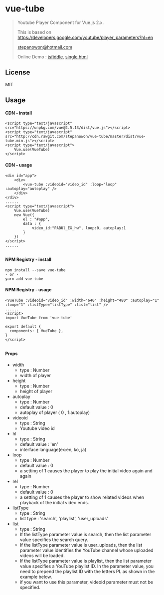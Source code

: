 # vue-tube 
> Youtube Player Component for Vue.js 2.x.
>
> This is based on https://developers.google.com/youtube/player_parameters?hl=en 
>
> stepanowon@hotmail.com 
>
> Online Demo : [jsfiddle](https://jsfiddle.net/v0wffu6z), [single html](http://sample.bmaster.kro.kr/vuetube-sample.html) 
## License
MIT
## Usage  
#### CDN - install
~~~
<script type="text/javascript" src="https://unpkg.com/vue@2.5.13/dist/vue.js"></script>
<script type="text/javascript" src="http://cdn.rawgit.com/stepanowon/vue-tube/master/dist/vue-tube.min.js"></script>
<script type="text/javascript">
    Vue.use(VueTube)
</script>
~~~
#### CDN - usage
~~~
<div id="app">
    <div>
        <vue-tube :videoid="video_id" :loop="loop" :autoplay="autoplay" />
    </div>
</div>
......
<script type="text/javascript">
    Vue.use(VueTube)
    new Vue({
        el : "#app",
        data : {
            video_id:"PABUl_EX_hw", loop:0, autoplay:1
        }
    })
</script>
......
~~~
##
#### NPM Registry - install
~~~
npm install --save vue-tube
- or -
yarn add vue-tube
~~~

#### NPM Registry - usage
~~~
<VueTube :videoid="video_id" :width="640" :height="480" :autoplay="1" :loop="1" :listType="listType" :list="list" />
......
<script>
import VueTube from 'vue-tube'

export default {
  components: { VueTube },
}
</script>
~~~
##
#### Props
   * width
      - type : Number
      - width of player 
   * height 
     - type : Number
     - height of player
   * autoplay 
      - type : Number
      - default value : 0
      - autoplay of player ( 0 , 1:autoplay) 
   * videoid 
      - type : String 
      - Youtube video id
   * hl 
      - type : String
      - default value : 'en' 
      - interface language(ex:en, ko, ja)
   * loop
      - type : Number
      - default value : 0
      - a setting of 1 causes the player to play the initial video again and again
   * rel
      - type : Number
      - default value : 0
      - a setting of 1 causes the player to show related videos when playback of the initial video ends.
   * listType
	   - type : String
	   - list type : 'search', 'playlist', 'user_uploads'
   * list
      - type : String
      - If the listType parameter value is search, then the list parameter value specifies the search query.
      - If the listType parameter value is user_uploads, then the list parameter value identifies the YouTube channel whose uploaded videos will be loaded.
      - If the listType parameter value is playlist, then the list parameter value specifies a YouTube playlist ID. In the parameter value, you need to prepend the playlist ID with the letters PL as shown in the example below.
      - if you want to use this parameter, videoid parameter must not be specified. 
 



